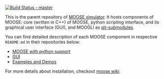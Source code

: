 [![Build Status - master](https://travis-ci.org/BhallaLab/moose.svg?branch=master)](https://travis-ci.org/BhallaLab/moose)

This is the parent repository of [MOOSE simulator](https://moose.ncbs.res.in). It hosts components of MOOSE: core (written in C++) of MOOSE, python scripting interface, and its graphical user interface (GUI), and MOOGLI as [git-submodules](https://git-scm.com/book/en/v2/Git-Tools-Submodules). 

You can find detailed description of each MOOSE component in respective `README.md` in  their repositories below:

- [MOOSE with python support](https://github.com/BhallaLab/moose-core)
- [GUI](https://github.com/BhallaLab/moose-gui)
- [Examples and Demos](https://github.com/BhallaLab/moose-examples)

For more details about installation, checkout [moose wiki](https://github.com/BhallaLab/moose/wiki). 
